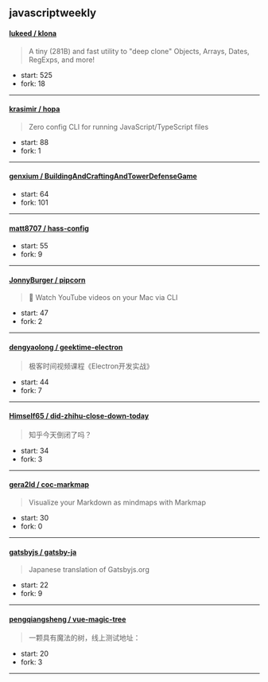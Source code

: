 ## javascriptweekly

#### [lukeed / klona](https://github.com/lukeed/klona)

> A tiny (281B) and fast utility to "deep clone" Objects, Arrays, Dates, RegExps, and more!

+ start: 525
+ fork: 18

----


#### [krasimir / hopa](https://github.com/krasimir/hopa)

> Zero config CLI for running JavaScript/TypeScript files

+ start: 88
+ fork: 1

----


#### [genxium / BuildingAndCraftingAndTowerDefenseGame](https://github.com/genxium/BuildingAndCraftingAndTowerDefenseGame)

> 

+ start: 64
+ fork: 101

----


#### [matt8707 / hass-config](https://github.com/matt8707/hass-config)

> 

+ start: 55
+ fork: 9

----


#### [JonnyBurger / pipcorn](https://github.com/JonnyBurger/pipcorn)

> 🍿 Watch YouTube videos on your Mac via CLI

+ start: 47
+ fork: 2

----


#### [dengyaolong / geektime-electron](https://github.com/dengyaolong/geektime-electron)

> 极客时间视频课程《Electron开发实战》

+ start: 44
+ fork: 7

----


#### [Himself65 / did-zhihu-close-down-today](https://github.com/Himself65/did-zhihu-close-down-today)

> 知乎今天倒闭了吗？

+ start: 34
+ fork: 3

----


#### [gera2ld / coc-markmap](https://github.com/gera2ld/coc-markmap)

> Visualize your Markdown as mindmaps with Markmap

+ start: 30
+ fork: 0

----


#### [gatsbyjs / gatsby-ja](https://github.com/gatsbyjs/gatsby-ja)

> Japanese translation of Gatsbyjs.org

+ start: 22
+ fork: 9

----


#### [pengqiangsheng / vue-magic-tree](https://github.com/pengqiangsheng/vue-magic-tree)

> 一颗具有魔法的树，线上测试地址：

+ start: 20
+ fork: 3

----

